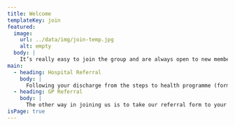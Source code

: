 ```yaml
---
title: Welcome
templateKey: join
featured:
  image:
    url: ../data/img/join-temp.jpg
    alt: empty
  body: |
    It’s really easy to join the group and are always open to new members all year round, all we need is a signed referral form to know it is safe for you to exercise with us. You can only attend our classes if you have a medical professional's signed permission.
main:
  - heading: Hospital Referral
    body: |
      Following your discharge from the steps to health programme (formally stage 4 rehabilitation) you should be provided with a transfer form. This needs to be completed by a cardiac rehabilitation professional. 
  - heading: GP Referral
    body: |
      The other way in joining us is to take our referral form to your GP and getting them to complete it along with their signature.
isPage: true
---
```

